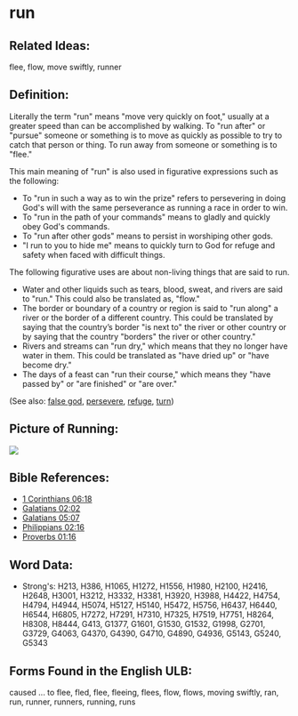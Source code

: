 # run

## Related Ideas:

flee, flow, move swiftly, runner

## Definition:

Literally the term "run" means "move very quickly on foot," usually at a greater speed than can be accomplished by walking. To "run after" or "pursue" someone or something is to move as quickly as possible to try to catch that person or thing. To run away from someone or something is to "flee."

This main meaning of "run" is also used in figurative expressions such as the following:

* To "run in such a way as to win the prize" refers to persevering in doing God's will with the same perseverance as running a race in order to win.
* To "run in the path of your commands" means to gladly and quickly obey God's commands.
* To "run after other gods" means to persist in worshiping other gods.
* "I run to you to hide me" means to quickly turn to God for refuge and safety when faced with difficult things.

The following figurative uses are about non-living things that are said to run.

* Water and other liquids such as tears, blood, sweat, and rivers are said to "run." This could also be translated as, "flow."
* The border or boundary of a country or region is said to "run along" a river or the border of a different country. This could be translated by saying that the country’s border "is next to" the river or other country or by saying that the country "borders" the river or other country."
* Rivers and streams can "run dry," which means that they no longer have water in them. This could be translated as "have dried up" or "have become dry."
* The days of a feast can "run their course," which means they "have passed by" or "are finished" or "are over."

(See also: [false god](../kt/falsegod.md), [persevere](../other/perseverance.md), [refuge](../other/refuge.md), [turn](../other/turn.md))

## Picture of Running:

<a href="https://content.bibletranslationtools.org/WycliffeAssociates/en_tw/raw/branch/master/PNGs/r/Running.png"><img src="https://content.bibletranslationtools.org/WycliffeAssociates/en_tw/raw/branch/master/PNGs/r/Running.png" ></a>

## Bible References:

* [1 Corinthians 06:18](rc://en/tn/help/1co/06/18)
* [Galatians 02:02](rc://en/tn/help/gal/02/02)
* [Galatians 05:07](rc://en/tn/help/gal/05/07)
* [Philippians 02:16](rc://en/tn/help/php/02/16)
* [Proverbs 01:16](rc://en/tn/help/pro/01/16)

## Word Data:

* Strong's: H213, H386, H1065, H1272, H1556, H1980, H2100, H2416, H2648, H3001, H3212, H3332, H3381, H3920, H3988, H4422, H4754, H4794, H4944, H5074, H5127, H5140, H5472, H5756, H6437, H6440, H6544, H6805, H7272, H7291, H7310, H7325, H7519, H7751, H8264, H8308, H8444, G413, G1377, G1601, G1530, G1532, G1998, G2701, G3729, G4063, G4370, G4390, G4710, G4890, G4936, G5143, G5240, G5343

## Forms Found in the English ULB:

caused ... to flee, fled, flee, fleeing, flees, flow, flows, moving swiftly, ran, run, runner, runners, running, runs
